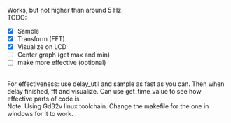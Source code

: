 Works, but not higher than around 5 Hz.
</br>
TODO:
- [x] Sample
- [x] Transform (FFT)
- [x] Visualize on LCD
- [ ] Center graph (get max and min)
- [ ] make more effective (optional)
</br>
For effectiveness: use delay_util and sample as fast as you can. Then when delay finished, fft and visualize. Can use get_time_value to see how effective parts of code is.
</br>
Note: Using Gd32v linux toolchain. Change the makefile for the one in windows for it to work.
